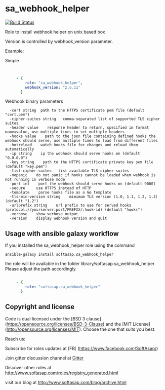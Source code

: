 sa_webhook_helper
=================

[![Build Status](https://travis-ci.com/softasap/sa_webhook_helper.svg?branch=master)](https://travis-ci.com/softasap/sa_webhook_helper)


Role to install webhook helper on unix based box

Version is controlled by  webhook_version parameter.


Example:

Simple

```YAML


     - {
         role: "sa_webhook_helper",
         webhook_version: "2.6.11"
       }

```

Webhook binary parameters

```
  -cert string	path to the HTTPS certificate pem file (default "cert.pem")
  -cipher-suites string   comma-separated list of supported TLS cipher suites
  -header value    response header to return, specified in format name=value, use multiple times to set multiple headers
  -hooks value    path to the json file containing defined hooks the webhook should serve, use multiple times to load from different files
  -hotreload    watch hooks file for changes and reload them automatically
  -ip string    ip the webhook should serve hooks on (default "0.0.0.0")
  -key string    path to the HTTPS certificate private key pem file (default "key.pem")
  -list-cipher-suites   list available TLS cipher suites
  -nopanic    do not panic if hooks cannot be loaded when webhook is not running in verbose mode
  -port int    port the webhook should serve hooks on (default 9000)
  -secure     use HTTPS instead of HTTP
  -template    parse hooks file as a Go template
  -tls-min-version string    minimum TLS version (1.0, 1.1, 1.2, 1.3) (default "1.2")
  -urlprefix string    url prefix to use for served hooks (protocol://yourserver:port/PREFIX/:hook-id) (default "hooks")
  -verbose    show verbose output
  -version    display webhook version and quit
```


Usage with ansible galaxy workflow
----------------------------------

If you installed the sa_webhook_helper role using the command

`
   ansible-galaxy install softasap.sa_webhook_helper
`

the role will be available in the folder library/softasap.sa_webhook_helper
Please adjust the path accordingly.

```YAML

     - {
         role: "softasap.sa_webhook_helper"
       }

```



Copyright and license
---------------------

Code is dual licensed under the [BSD 3 clause] (https://opensource.org/licenses/BSD-3-Clause) and the [MIT License] (http://opensource.org/licenses/MIT). Choose the one that suits you best.

Reach us:

Subscribe for roles updates at [FB] (https://www.facebook.com/SoftAsap/)

Join gitter discussion channel at [Gitter](https://gitter.im/softasap)

Discover other roles at  http://www.softasap.com/roles/registry_generated.html

visit our blog at http://www.softasap.com/blog/archive.html

